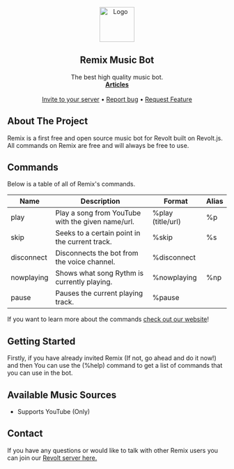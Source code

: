 <p align="center">
    <a href="https://github.com/remix-bot">
        <img src="https://upload.wikimedia.org/wikipedia/commons/thumb/a/af/RemixBot.png/1200px-RemixBot.png?20210708015617" alt="Logo" width="80" height="80">
      </a>
    <h2 align="center">Remix Music Bot</h2>
    <p align="center">
    The best high quality music bot.
    <br>
        <a href="https://remixbot.cf/articles"><strong>Articles</strong></a>
    <br>
        <br>
        <a href="https://app.revolt.chat/bot/01FVB28WQ9JHMWK8K7RD0F0VCW">Invite to your server</a>
        •
        <a href="https://app.revolt.chat/invite/qvJEsmPt">Report bug</a>
        •
        <a href="https://app.revolt.chat/invite/qvJEsmPt"> Request Feature</a>
    <a/>


## About The Project

Remix is a first free and open source music bot for Revolt built on Revolt.js. All commands on Remix are free and will always be free to use.
    
## Commands  

Below is a table of all of Remix's commands.

| Name          | Description                                                                                                                          | Format                          | Alias        |
|------------------|--------------------------------------------------------------------------------------------------------------------------------------|---------------------------------|----------------|
| play         | Play a song from YouTube with the given name/url.                                  | %play (title/url)    | %p              |
| skip         | Seeks to a certain point in the current track.                             | %skip     | %s              |
| disconnect         | Disconnects the bot from the voice channel.                                                                         | %disconnect    |               |
| nowplaying         | Shows what song Rythm is currently playing.                                               | %nowplaying    |      %np         |
| pause         | Pauses the current playing track.                                              | %pause    |               |

If you want to learn more about the commands <a href="https://remixbot.cf/commands">check out our website</a>!

## Getting Started

Firstly, if you have already invited Remix (If not, go ahead and do it now!) and then You can use the (%help) command to get a list of commands that you can use in the bot.

## Available Music Sources

- Supports YouTube (Only)
    
## Contact

If you have any questions or would like to talk with other Remix users you can join our <a href="https://app.revolt.chat/invite/qvJEsmPt"> Revolt server here. </a>
